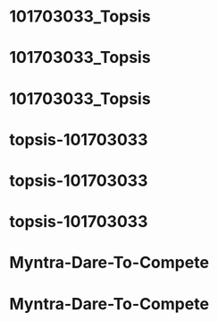 # 101703033_Topsis
# 101703033_Topsis
# 101703033_Topsis
# topsis-101703033
# topsis-101703033
# topsis-101703033
# Myntra-Dare-To-Compete
# Myntra-Dare-To-Compete
